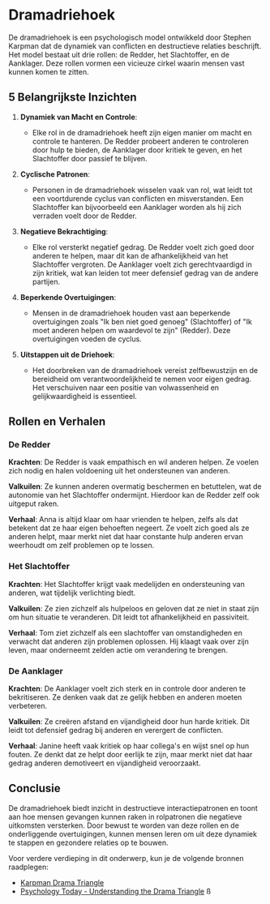 # Dramadriehoek

De dramadriehoek is een psychologisch model ontwikkeld door Stephen Karpman dat de dynamiek van conflicten en destructieve relaties beschrijft. Het model bestaat uit drie rollen: de Redder, het Slachtoffer, en de Aanklager. Deze rollen vormen een vicieuze cirkel waarin mensen vast kunnen komen te zitten.

## 5 Belangrijkste Inzichten

1. **Dynamiek van Macht en Controle**:
   - Elke rol in de dramadriehoek heeft zijn eigen manier om macht en controle te hanteren. De Redder probeert anderen te controleren door hulp te bieden, de Aanklager door kritiek te geven, en het Slachtoffer door passief te blijven.

2. **Cyclische Patronen**:
   - Personen in de dramadriehoek wisselen vaak van rol, wat leidt tot een voortdurende cyclus van conflicten en misverstanden. Een Slachtoffer kan bijvoorbeeld een Aanklager worden als hij zich verraden voelt door de Redder.

3. **Negatieve Bekrachtiging**:
   - Elke rol versterkt negatief gedrag. De Redder voelt zich goed door anderen te helpen, maar dit kan de afhankelijkheid van het Slachtoffer vergroten. De Aanklager voelt zich gerechtvaardigd in zijn kritiek, wat kan leiden tot meer defensief gedrag van de andere partijen.

4. **Beperkende Overtuigingen**:
   - Mensen in de dramadriehoek houden vast aan beperkende overtuigingen zoals "Ik ben niet goed genoeg" (Slachtoffer) of "Ik moet anderen helpen om waardevol te zijn" (Redder). Deze overtuigingen voeden de cyclus.

5. **Uitstappen uit de Driehoek**:
   - Het doorbreken van de dramadriehoek vereist zelfbewustzijn en de bereidheid om verantwoordelijkheid te nemen voor eigen gedrag. Het verschuiven naar een positie van volwassenheid en gelijkwaardigheid is essentieel.

## Rollen en Verhalen

### De Redder
**Krachten**: De Redder is vaak empathisch en wil anderen helpen. Ze voelen zich nodig en halen voldoening uit het ondersteunen van anderen.

**Valkuilen**: Ze kunnen anderen overmatig beschermen en betuttelen, wat de autonomie van het Slachtoffer ondermijnt. Hierdoor kan de Redder zelf ook uitgeput raken.

**Verhaal**: Anna is altijd klaar om haar vrienden te helpen, zelfs als dat betekent dat ze haar eigen behoeften negeert. Ze voelt zich goed als ze anderen helpt, maar merkt niet dat haar constante hulp anderen ervan weerhoudt om zelf problemen op te lossen.

### Het Slachtoffer
**Krachten**: Het Slachtoffer krijgt vaak medelijden en ondersteuning van anderen, wat tijdelijk verlichting biedt.

**Valkuilen**: Ze zien zichzelf als hulpeloos en geloven dat ze niet in staat zijn om hun situatie te veranderen. Dit leidt tot afhankelijkheid en passiviteit.

**Verhaal**: Tom ziet zichzelf als een slachtoffer van omstandigheden en verwacht dat anderen zijn problemen oplossen. Hij klaagt vaak over zijn leven, maar onderneemt zelden actie om verandering te brengen.

### De Aanklager
**Krachten**: De Aanklager voelt zich sterk en in controle door anderen te bekritiseren. Ze denken vaak dat ze gelijk hebben en anderen moeten verbeteren.

**Valkuilen**: Ze creëren afstand en vijandigheid door hun harde kritiek. Dit leidt tot defensief gedrag bij anderen en verergert de conflicten.

**Verhaal**: Janine heeft vaak kritiek op haar collega's en wijst snel op hun fouten. Ze denkt dat ze helpt door eerlijk te zijn, maar merkt niet dat haar gedrag anderen demotiveert en vijandigheid veroorzaakt.

## Conclusie

De dramadriehoek biedt inzicht in destructieve interactiepatronen en toont aan hoe mensen gevangen kunnen raken in rolpatronen die negatieve uitkomsten versterken. Door bewust te worden van deze rollen en de onderliggende overtuigingen, kunnen mensen leren om uit deze dynamiek te stappen en gezondere relaties op te bouwen. 

Voor verdere verdieping in dit onderwerp, kun je de volgende bronnen raadplegen:
- [Karpman Drama Triangle](https://karpmandramatriangle.com/)
- [Psychology Today - Understanding the Drama Triangle](https://www.psychologytoday.com/us/blog/the-mindful-self-express/201901/understanding-the-drama-triangle)
ß